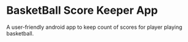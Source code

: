 # BasketBall Score Keeper App
A user-friendly android app to keep count of scores for player playing basketball.
